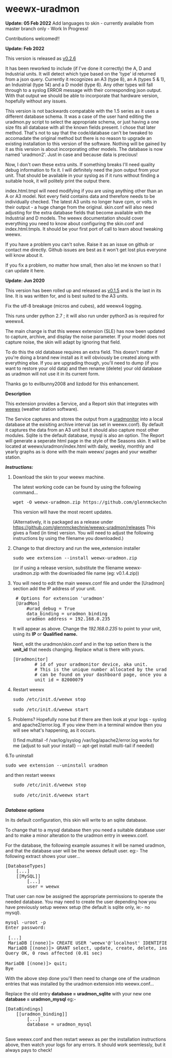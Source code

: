 

# weewx-uradmon


**Update: 05 Feb 2022**
Add languages to skin - currently available from master branch only - Work In Progress!

Contributions welcomed!!

**Update: Feb 2022**

This version is released as [v0.2.6](https://github.com/glennmckechnie/weewx-uradmon/releases)

It has been reworked to include (if I've done it correctly) the A, D and Industrial units. It will detect which type based on the 'type' id returned from a json query. Currently it recognizes an A3 (type 8), an A (types 5 & 1), an Industrial (type 14) and a D model (type 6). Any other types will fall through to a syslog ERROR message with their corresponding json output. With that output we should be able to incorporate that hardware version, hopefully without any issues.

This version is not backwards compatable with the 1.5 series as it uses a different database schema. It was a case of the user hand editing the uradmon.py script to select the appropriate schema, or just having a one size fits all database with all the known fields present. I chose that later method. That's not to say that the code/database can't be tweaked to accomadate the original method but there is no reason to upgrade an existing installation to this version of the software. Nothing will be gained by it as this version is about incorporating other models.
The database is now named 'uradmon2'. Just in case and because data is precious!

Now, I don't own these extra units. If something breaks I'll need quality debug information to fix it. I will definitely need the json output from your unit. That should be available in your syslog as if it runs without finding a suitable hook, it will politely print the output there.

index.html.tmpl will need modifying if you are using anything other than an A or A3 model. Not every field contains data and therefore needs to be individually checked. The latest A3 units no longer have cpm, or volts in their output - a huge change from the original.
skin.conf will also need adjusting for the extra database fields that become available with the Industrial and D models.
The weewx documentation should cover everything you need to know about configuring the skin.conf and index.html.tmpls. It should be your first port of call to learn about tweaking weewx.

If you have a problem you can't solve. Raise it as an issue on github or contact me directly. Github issues are best as it won't get lost plus everyone will know about it.

If you fix a problem, no matter how small, then also let me known so that I can update it here.



**Update: Jun 2020**

This version has been rolled up and released as [v0.1.5](https://github.com/glennmckechnie/weewx-uradmon/releases) and is the last in its line. It is was written for, and is best suited to the A3 units.

Fix the utf-8 breakage (micros and cubes), add weewx4 logging.

This runs under python 2.7 ; it will also run under python3 as is required for weewx4.

The main change is that this weewx extension (SLE) has now been updated to capture, archive, and display the noise parameter. If your model does not capture noise, the skin will adapt by ignoring that field.

To do this the old database requires an extra field. This doesn't matter if you're doing a brand new install as it will obviously be created along with everything else. If you are upgrading though, you'll need to dump (if you want to restore your old data) and then rename (delete) your old database as uradmon will not use it in its current form.

Thanks go to evilbunny2008 and lizdodd for this enhancement.

**Description**

This extension provides a Service, and a Report skin that integrates with [weewx](http://weewx.com) (weather station software).

The Service captures and stores the output from a [uradmonitor](https://www.uradmonitor.com) into a local database at the exisiting archive interval (as set in weewx.conf).
By default it captures the data from an A3 unit but it should also capture most other modules. Sqlite is the default database, mysql is also an option.
The Report will generate a seperate html page in the style of the Seasons skin. It will be located at weewx/uradmon/index.html with daily, weekly, monthly and yearly graphs as is done with the main weewx/ pages and your weather station.

***Instructions:***



1. Download the skin to your weewx machine.

    The latest working code can be found by using the following command...

    <pre>wget -O weewx-uradmon.zip https://github.com/glennmckechnie/weewx-uradmon/archive/master.zip</pre>

    This version will have the most recent updates.

    (Alternatively, it is packaged as a release under https://github.com/glennmckechnie/weewx-uradmon/releases
    This gives a fixed (in time) version. You will need to adjust the following instructions by using the filename you downloaded.)

2. Change to that directory and run the wee_extension installer

   <pre>sudo wee_extension --install weewx-uradmon.zip</pre>

   (or if using a release version, substitute the filename weewx-uradmon.zip with the downloaded file name (eg: v0.1.4.zip))

3. You will need to edit the main weewx.conf file and under the [Uradmon] section add the IP address of your unit.

   <pre>
    # Options for extension 'uradmon'
    [UradMon]
        #urad_debug = True
        data_binding = uradmon_binding
        uradmon_address = 192.168.0.235
   </pre>

   It will appear as above. Change the _192.168.0.235_ to point to your unit, using its __IP__ or __Qualified name.__

   Next, edit the uradmon/skin.conf and in the top setion there is the __unit_id__ that needs changing. Replace what is there with yours.

   <pre>
   [Uradmonitor]
           # id of your uradmonitor device, aka unit.
           # This is the unique number allocated by the uradmonitor site and
           # can be found on your dashboard page, once you are logged in.
           unit_id = 82000079
   </pre>



4. Restart weewx

   <pre>
   sudo /etc/init.d/weewx stop

   sudo /etc/init.d/weewx start
   </pre>


5. Problems?
   Hopefully none but if there are then look at your logs - syslog and apache2/error.log. If you view them in a terminal window then you will see what's happening, as it occurs.

   (I find multitail -f /var/log/syslog /var/log/apache2/error.log works for me {adjust to suit your install} -- apt-get install multi-tail if needed)

6.To uninstall

   <pre>sudo wee_extension --uninstall uradmon</pre>

   and then restart weewx

   <pre>
   sudo /etc/init.d/weewx stop

   sudo /etc/init.d/weewx start
   </pre>

***Database options***

In its default configuration, this skin will write to an sqlite database.

To change that to a mysql database then you need a suitable database user and to make a minor alteration to the uradmon entry in weewx.conf.

For the database, the following example assumes it will be named uradmon, and that the database user will be the weewx default user.
eg:- The following extract shows your user...

<pre>
[DatabaseTypes]
    [...]
    [[MySQL]]
        [...]
        user = weewx
</pre>
That user can now be assigned the appropriate permissions to operate the needed database.
You may need to create the user depending how you have previously setup weewx setup (the default is sqlite only, ie:-  no mysql).

<pre>
mysql -uroot -p
Enter password:

 [...]
 MariaDB [(none)]> CREATE USER 'weewx'@'localhost' IDENTIFIED BY 'weewx';
 MariaDB [(none)]> GRANT select, update, create, delete, insert ON uradmon.* to weewx@localhost;
Query OK, 0 rows affected (0.01 sec)

MariaDB [(none)]> quit;
Bye
</pre>

With the above step done you'll then need to change one of the uradmon entries that was installed by the uradmon extension into weewx.conf...

Replace the old entry __database = uradmon_sqlite__  with your new one  __database = uradmon_mysql__
eg:-

<pre>
[DataBindings]
    [[uradmon_binding]]
        [...]
        database = uradmon_mysql

</pre>
Save weewx.conf and then restart weewx as per the installation instructions above, then watch your logs for any errors.
It should work seemlessly, but it always pays to check!
